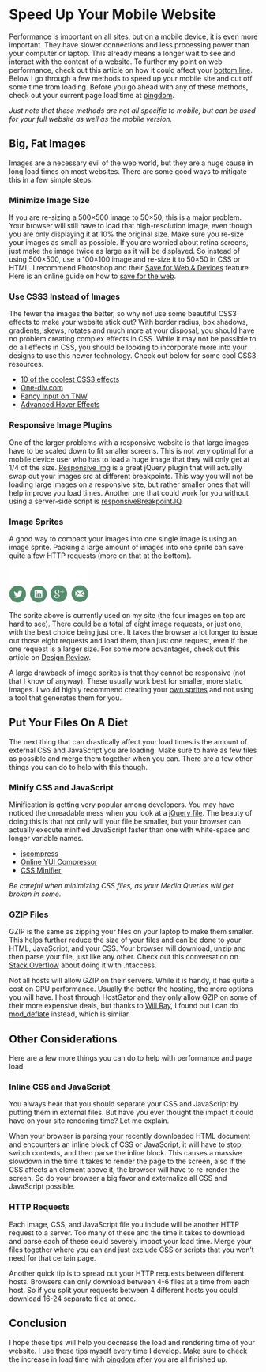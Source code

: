 # Speed Up Your Mobile Website

Performance is important on all sites, but on a mobile device, it is even more
important. They have slower connections and less processing power than your
computer or laptop. This already means a longer wait to see and interact with
the content of a website. To further my point on web performance, check out this
article on how it could affect your [bottom line][0]. Below I go through a few 
methods to speed up your mobile site and cut off some time from loading. Before 
you go ahead with any of these methods, check out your current page load time 
at [pingdom][1].

*Just note that these methods are not all specific to mobile, but can be used 
for your full website as well as the mobile version.*

## Big, Fat Images

Images are a necessary evil of the web world, but they are a huge cause in long
load times on most websites. There are some good ways to mitigate this in a few
simple steps.

### Minimize Image Size

If you are re-sizing a 500×500 image to 50×50, this is a major problem. Your
browser will still have to load that high-resolution image, even though you are
only displaying it at 10% the original size. Make sure you re-size your images
as small as possible. If you are worried about retina screens, just make the
image twice as large as it will be displayed. So instead of using 500×500, use a
100×100 image and re-size it to 50×50 in CSS or HTML. I recommend Photoshop and
their [Save for Web & Devices][18] feature. Here is an online guide on how
to [save for the web][2].

### Use CSS3 Instead of Images

The fewer the images the better, so why not use some beautiful CSS3 effects to
make your website stick out? With border radius, box shadows, gradients, skews,
rotates and much more at your disposal, you should have no problem creating
complex effects in CSS. While it may not be possible to do all effects in CSS,
you should be looking to incorporate more into your designs to use this newer
technology. Check out below for some cool CSS3 resources.

* [10 of the coolest CSS3 effects][3]
* [One-div.com][4]
* [Fancy Input on TNW][5]
* [Advanced Hover Effects][6]

### Responsive Image Plugins

One of the larger problems with a responsive website is that large images have
to be scaled down to fit smaller screens. This is not very optimal for a mobile
device user who has to load a huge image that they will only get at 1/4 of the
size. [Responsive Img][7] is a great jQuery plugin that will actually swap out 
your images src at different breakpoints. This way you will not be loading 
large images on a responsive site, but rather smaller ones that will help 
improve you load times. Another one that could work for you without using a 
server-side script is [responsiveBreakpointJQ][8].

### Image Sprites

A good way to compact your images into one single image is using an image
sprite. Packing a large amount of images into one sprite can save quite a few
HTTP requests (more on that at the bottom).

![Social Sprite][Figure 1]

The sprite above is currently used on my site (the four images on top are hard
to see). There could be a total of eight image requests, or just one, with the
best choice being just one. It takes the browser a lot longer to issue out those
eight requests and load them, than just one request, even if the one request is
a larger size. For some more advantages, check out this article on 
[Design Review][9].

A large drawback of image sprites is that they cannot be responsive (not that I
know of anyway). These usually work best for smaller, more static images. I
would highly recommend creating your [own sprites][10] and not using a tool 
that generates them for you.

## Put Your Files On A Diet

The next thing that can drastically affect your load times is the amount of
external CSS and JavaScript you are loading. Make sure to have as few files as
possible and merge them together when you can. There are a few other things you
can do to help with this though.

### Minify CSS and JavaScript

Minification is getting very popular among developers. You may have noticed the
unreadable mess when you look at a [jQuery file][11]. The beauty of doing this 
is that not only will your file be smaller, but your browser can actually 
execute minified JavaScript faster than one with white-space and longer 
variable names.

* [jscompress][12]
* [Online YUI Compressor][13]
* [CSS Minifier][14]

*Be careful when minimizing CSS files, as your Media Queries will get broken 
in some.*

### GZIP Files

GZIP is the same as zipping your files on your laptop to make them smaller. This
helps further reduce the size of your files and can be done to your HTML,
JavaScript, and your CSS. Your browser will download, unzip and then parse your
file, just like any other. Check out this conversation on [Stack Overflow][15] 
about doing it with .htaccess.

Not all hosts will allow GZIP on their servers. While it is handy, it has quite
a cost on CPU performance. Usually the better the hosting, the more options you
will have. I host through HostGator and they only allow GZIP on some of their
more expensive deals, but thanks to [Will Ray][16], I found out I can do 
[mod_deflate][17] instead, which is similar.

## Other Considerations

Here are a few more things you can do to help with performance and page load.

### Inline CSS and JavaScript

You always hear that you should separate your CSS and JavaScript by putting them
in external files. But have you ever thought the impact it could have on your
site rendering time? Let me explain.

When your browser is parsing your recently downloaded HTML document and
encounters an inline block of CSS or JavaScript, it will have to stop, switch
contexts, and then parse the inline block. This causes a massive slowdown in the
time it takes to render the page to the screen, also if the CSS affects an
element above it, the browser will have to re-render the screen. So do your
browser a big favor and externalize all CSS and JavaScript possible.

### HTTP Requests

Each image, CSS, and JavaScript file you include will be another HTTP request to
a server. Too many of these and the time it takes to download and parse each of
these could severely impact your load time. Merge your files together where you
can and just exclude CSS or scripts that you won’t need for that certain page.

Another quick tip is to spread out your HTTP requests between different hosts.
Browsers can only download between 4-6 files at a time from each host. So if you
split your requests between 4 different hosts you could download 16-24 separate
files at once.

## Conclusion

I hope these tips will help you decrease the load and rendering time of your
website. I use these tips myself every time I develop. Make sure to check the
increase in load time with [pingdom][1] after you are all finished up.

[0]: http://blog.kissmetrics.com/loading-time/
[1]: http://tools.pingdom.com/fpt/
[2]: http://sixrevisions.com/web_design/comprehensive-guide-saving-images-for-web/
[3]: http://www.webdesignerdepot.com/2012/03/10-of-the-coolest-css-css3-effects-10-of-the-coolest-css-css3-effects-10-of-the-coolest-css-and-css3-effects/
[4]: http://one-div.com/
[5]: http://thenextweb.com/dd/2013/02/21/fancy-input-adds-css3-text-effects-to-input-fields-a-gimmick-or-a-chance-to-delight/
[6]: http://codecanyon.net/item/advanced-css3-hover-effects-4/4143438
[7]: http://responsiveimg.com/
[8]: https://github.com/Designer023/responsiveBreakpointJQ
[9]: http://designreviver.com/tips/the-advantages-of-using-css-sprites-along-with-a-few-tips/
[10]: http://mysprit.es/tool
[11]: http://ajax.googleapis.com/ajax/libs/jquery/1.9.1/jquery.min.js
[12]: http://jscompress.com/
[13]: http://refresh-sf.com/yui/
[14]: http://www.cssminifier.com/
[15]: http://stackoverflow.com/questions/2666120/how-can-i-gzip-my-javascript-and-css-files
[16]: http://www.will-ray.com/
[17]: http://support.hostgator.com/articles/specialized-help/technical/apache-htaccess/mod_deflate
[18]: http://www.deke.com/content/photoshop-top-40-feature-34-save-web-and-devices

[Figure 1]: img/social-sprite.png